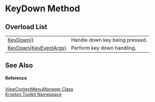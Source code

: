 # KeyDown Method


## Overload List
<table>
<tr>
<td><a href="56db2f6b-9060-6e7b-0e21-069401d76c7d.md">KeyDown()</a></td>
<td>Handle down key being pressed.</td></tr>
<tr>
<td><a href="f8860de9-f6fe-3e13-db88-b498fd6e0381.md">KeyDown(KeyEventArgs)</a></td>
<td>Perform key down handling.</td></tr>
</table>

## See Also


#### Reference
<a href="04ad35b6-5d79-48fb-414d-d8681a419645.md">ViewContextMenuManager Class</a>  
<a href="79d2eac2-21f4-54ff-7552-b20c33c30600.md">Krypton.Toolkit Namespace</a>  

